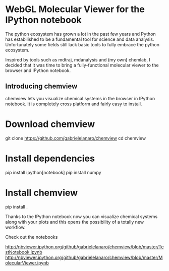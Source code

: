 # WebGL Molecular Viewer for the IPython notebook

The python ecosystem has grown a lot in the past few years and Python has estabilished to be a fundamental tool for science and data analysis. Unfortunately some fields still lack basic tools to fully embrace the python ecosystem.

Inspired by tools such as mdtraj, mdanalysis and (my own) chemlab, I decided that it was time to bring a fully-functional molecular viewer to the browser and IPython notebook.

## Introducing chemview

chemview lets you visualize chemical systems in the browser in IPython notebook. It is completely cross platform and fairly easy to install.

   # Download chemview
   git clone https://github.com/gabrielelanaro/chemview
   cd chemview
   
   # Install dependencies
   pip install ipython[notebook]
   pip install numpy
   
   # Install chemview
   pip install .

Thanks to the IPython notebook now you can visualize chemical systems along with your plots and this opens the possibility of a totally new workflow.

Check out the notebooks

http://nbviewer.ipython.org/github/gabrielelanaro/chemview/blob/master/TestNotebook.ipynb
http://nbviewer.ipython.org/github/gabrielelanaro/chemview/blob/master/MolecularViewer.ipynb



